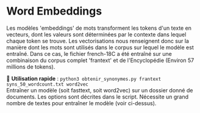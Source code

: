 # Word Embeddings
Les modèles 'embeddings' de mots transforment les tokens d'un texte en vecteurs, dont les valeurs sont déterminées par le contexte dans lequel chaque token se trouve. Les vectorisations nous renseignent donc sur la manière dont les mots sont utilisés dans le corpus sur lequel le modèle est entraîné. Dans ce cas, le fichier french-18C a été entraîné sur une combinaison du corpus complet 'frantext' et de l'Encyclopédie (Environ 57 millions de tokens).

📌  **Utilisation rapide** : `python3 obtenir_synonymes.py frantext syns_50_wordcount.txt word2vec`
<br/>Entraîner un modèle (soit fasttext, soit word2vec) sur un dossier donné de documents. Les options sont décrites dans le script. Nécessite un grand nombre de textes pour entraîner le modèle (voir ci-dessus).